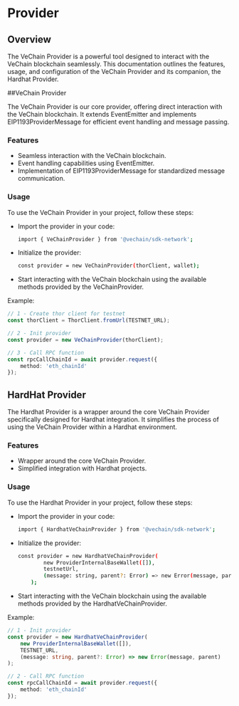 # Provider

## Overview

The VeChain Provider is a powerful tool designed to interact with the VeChain blockchain seamlessly. This documentation outlines the features, usage, and configuration of the VeChain Provider and its companion, the Hardhat Provider.

##VeChain Provider

The VeChain Provider is our core provider, offering direct interaction with the VeChain blockchain. It extends EventEmitter and implements EIP1193ProviderMessage for efficient event handling and message passing.

### Features

 - Seamless interaction with the VeChain blockchain.
 - Event handling capabilities using EventEmitter.
 - Implementation of EIP1193ProviderMessage for standardized message communication.

### Usage

To use the VeChain Provider in your project, follow these steps:
 - Import the provider in your code:
    ``` bash
    import { VeChainProvider } from '@vechain/sdk-network';
    ```
 - Initialize the provider:
    ``` bash
    const provider = new VeChainProvider(thorClient, wallet);
    ```
 - Start interacting with the VeChain blockchain using the available methods provided by the VeChainProvider.

Example:
```typescript { name=vechain-provider, category=example }
// 1 - Create thor client for testnet
const thorClient = ThorClient.fromUrl(TESTNET_URL);

// 2 - Init provider
const provider = new VeChainProvider(thorClient);

// 3 - Call RPC function
const rpcCallChainId = await provider.request({
    method: 'eth_chainId'
});
```

## HardHat Provider

The Hardhat Provider is a wrapper around the core VeChain Provider specifically designed for Hardhat integration. It simplifies the process of using the VeChain Provider within a Hardhat environment.

### Features

 - Wrapper around the core VeChain Provider.
 - Simplified integration with Hardhat projects.

### Usage

To use the Hardhat Provider in your project, follow these steps:
 - Import the provider in your code:
    ``` bash
    import { HardhatVeChainProvider } from '@vechain/sdk-network';
    ```
 - Initialize the provider:
    ``` bash
    const provider = new HardhatVeChainProvider(
            new ProviderInternalBaseWallet([]),
            testnetUrl,
            (message: string, parent?: Error) => new Error(message, parent)
        );
    ```
 - Start interacting with the VeChain blockchain using the available methods provided by the HardhatVeChainProvider.

Example:
```typescript { name=vechain-hardhat-provider, category=example }
// 1 - Init provider
const provider = new HardhatVeChainProvider(
    new ProviderInternalBaseWallet([]),
    TESTNET_URL,
    (message: string, parent?: Error) => new Error(message, parent)
);

// 2 - Call RPC function
const rpcCallChainId = await provider.request({
    method: 'eth_chainId'
});
```
